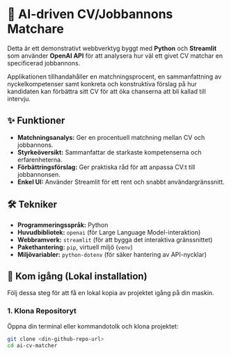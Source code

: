 # 🤖 AI-driven CV/Jobbannons Matchare

Detta är ett demonstrativt webbverktyg byggt med **Python** och **Streamlit** som använder **OpenAI API** för att analysera hur väl ett givet CV matchar en specificerad jobbannons.

Applikationen tillhandahåller en matchningsprocent, en sammanfattning av nyckelkompetenser samt konkreta och konstruktiva förslag på hur kandidaten kan förbättra sitt CV för att öka chanserna att bli kallad till intervju.

## ✨ Funktioner

* **Matchningsanalys:** Ger en procentuell matchning mellan CV och jobbannons.
* **Styrkeöversikt:** Sammanfattar de starkaste kompetenserna och erfarenheterna.
* **Förbättringsförslag:** Ger praktiska råd för att anpassa CV:t till jobbannonsen.
* **Enkel UI:** Använder Streamlit för ett rent och snabbt användargränssnitt.

## 🛠️ Tekniker

* **Programmeringsspråk:** Python
* **Huvudbibliotek:** `openai` (för Large Language Model-interaktion)
* **Webbramverk:** `streamlit` (för att bygga det interaktiva gränssnittet)
* **Pakethantering:** `pip`, virtuell miljö (`venv`)
* **Miljövariabler:** `python-dotenv` (för säker hantering av API-nycklar)

## 🚀 Kom igång (Lokal installation)

Följ dessa steg för att få en lokal kopia av projektet igång på din maskin.

### 1. Klona Repositoryt

Öppna din terminal eller kommandotolk och klona projektet:

```bash
git clone <din-github-repo-url>
cd ai-cv-matcher
